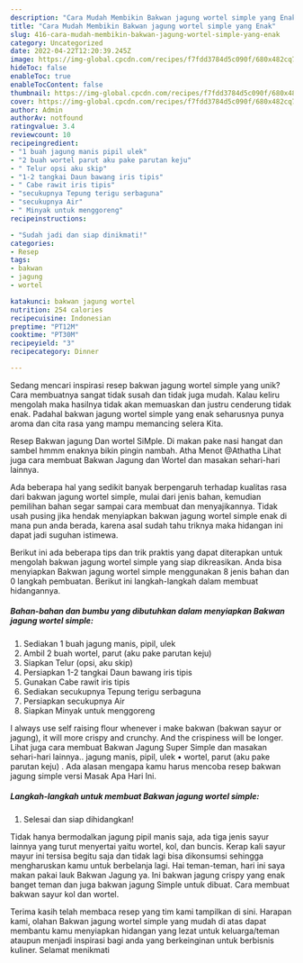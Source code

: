 ```yaml
---
description: "Cara Mudah Membikin Bakwan jagung wortel simple yang Enak"
title: "Cara Mudah Membikin Bakwan jagung wortel simple yang Enak"
slug: 416-cara-mudah-membikin-bakwan-jagung-wortel-simple-yang-enak
category: Uncategorized
date: 2022-04-22T12:20:39.245Z
image: https://img-global.cpcdn.com/recipes/f7fdd3784d5c090f/680x482cq70/bakwan-jagung-wortel-simple-foto-resep-utama.jpg
hideToc: false
enableToc: true
enableTocContent: false
thumbnail: https://img-global.cpcdn.com/recipes/f7fdd3784d5c090f/680x482cq70/bakwan-jagung-wortel-simple-foto-resep-utama.jpg
cover: https://img-global.cpcdn.com/recipes/f7fdd3784d5c090f/680x482cq70/bakwan-jagung-wortel-simple-foto-resep-utama.jpg
author: Admin
authorAv: notfound
ratingvalue: 3.4
reviewcount: 10
recipeingredient:
- "1 buah jagung manis pipil ulek"
- "2 buah wortel parut aku pake parutan keju"
- " Telur opsi aku skip"
- "1-2 tangkai Daun bawang iris tipis"
- " Cabe rawit iris tipis"
- "secukupnya Tepung terigu serbaguna"
- "secukupnya Air"
- " Minyak untuk menggoreng"
recipeinstructions:

- "Sudah jadi dan siap dinikmati!"
categories:
- Resep
tags:
- bakwan
- jagung
- wortel

katakunci: bakwan jagung wortel 
nutrition: 254 calories
recipecuisine: Indonesian
preptime: "PT12M"
cooktime: "PT30M"
recipeyield: "3"
recipecategory: Dinner

---
```





Sedang mencari inspirasi resep bakwan jagung wortel simple yang unik? Cara membuatnya sangat tidak susah dan tidak juga mudah. Kalau keliru mengolah maka hasilnya tidak akan memuaskan dan justru cenderung tidak enak. Padahal bakwan jagung wortel simple yang enak seharusnya punya aroma dan cita rasa yang mampu memancing selera Kita.





Resep Bakwan jagung Dan wortel SiMple. Di makan pake nasi hangat dan sambel hmmm enaknya bikin pingin nambah. Atha Menot @Athatha Lihat juga cara membuat Bakwan Jagung dan Wortel dan masakan sehari-hari lainnya.

Ada beberapa hal yang sedikit banyak berpengaruh terhadap kualitas rasa dari bakwan jagung wortel simple, mulai dari jenis bahan, kemudian pemilihan bahan segar sampai cara membuat dan menyajikannya. Tidak usah pusing jika hendak menyiapkan bakwan jagung wortel simple enak di mana pun anda berada, karena asal sudah tahu triknya maka hidangan ini dapat jadi suguhan istimewa.






Berikut ini ada beberapa tips dan trik praktis yang dapat diterapkan untuk mengolah bakwan jagung wortel simple yang siap dikreasikan. Anda bisa menyiapkan Bakwan jagung wortel simple menggunakan 8 jenis bahan dan 0 langkah pembuatan. Berikut ini langkah-langkah dalam membuat hidangannya.

<!--inarticleads1-->

##### Bahan-bahan dan bumbu yang dibutuhkan dalam menyiapkan Bakwan jagung wortel simple:

1. Sediakan 1 buah jagung manis, pipil, ulek
1. Ambil 2 buah wortel, parut (aku pake parutan keju)
1. Siapkan  Telur (opsi, aku skip)
1. Persiapkan 1-2 tangkai Daun bawang iris tipis
1. Gunakan  Cabe rawit iris tipis
1. Sediakan secukupnya Tepung terigu serbaguna
1. Persiapkan secukupnya Air
1. Siapkan  Minyak untuk menggoreng


I always use self raising flour whenever i make bakwan (bakwan sayur or jagung), it will more crispy and crunchy. And the crispiness will be longer. Lihat juga cara membuat Bakwan Jagung Super Simple dan masakan sehari-hari lainnya.. jagung manis, pipil, ulek • wortel, parut (aku pake parutan keju) . Ada alasan mengapa kamu harus mencoba resep bakwan jagung simple versi Masak Apa Hari Ini. 

<!--inarticleads2-->

##### Langkah-langkah untuk membuat Bakwan jagung wortel simple:


1. Selesai dan siap dihidangkan!

Tidak hanya bermodalkan jagung pipil manis saja, ada tiga jenis sayur lainnya yang turut menyertai yaitu wortel, kol, dan buncis. Kerap kali sayur mayur ini tersisa begitu saja dan tidak lagi bisa dikonsumsi sehingga mengharuskan kamu untuk berbelanja lagi. Hai teman-teman, hari ini saya makan pakai lauk Bakwan Jagung ya. Ini bakwan jagung crispy yang enak banget teman dan juga bakwan jagung Simple untuk dibuat. Cara membuat bakwan sayur kol dan wortel. 

Terima kasih telah membaca resep yang tim kami tampilkan di sini. Harapan kami, olahan Bakwan jagung wortel simple yang mudah di atas dapat membantu kamu menyiapkan hidangan yang lezat untuk keluarga/teman ataupun menjadi inspirasi bagi anda yang berkeinginan untuk berbisnis kuliner. Selamat menikmati
